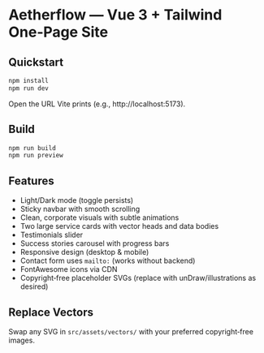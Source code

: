 
# Aetherflow — Vue 3 + Tailwind One‑Page Site

## Quickstart
```bash
npm install
npm run dev
```
Open the URL Vite prints (e.g., http://localhost:5173).

## Build
```bash
npm run build
npm run preview
```

## Features
- Light/Dark mode (toggle persists)
- Sticky navbar with smooth scrolling
- Clean, corporate visuals with subtle animations
- Two large service cards with vector heads and data bodies
- Testimonials slider
- Success stories carousel with progress bars
- Responsive design (desktop & mobile)
- Contact form uses `mailto:` (works without backend)
- FontAwesome icons via CDN
- Copyright‑free placeholder SVGs (replace with unDraw/illustrations as desired)

## Replace Vectors
Swap any SVG in `src/assets/vectors/` with your preferred copyright‑free images.
